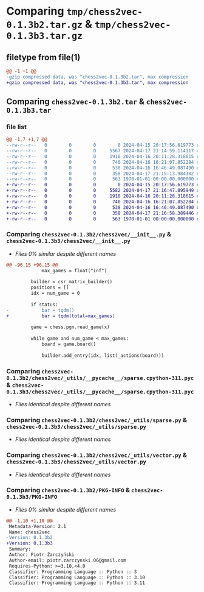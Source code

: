 # Comparing `tmp/chess2vec-0.1.3b2.tar.gz` & `tmp/chess2vec-0.1.3b3.tar.gz`

## filetype from file(1)

```diff
@@ -1 +1 @@
-gzip compressed data, was "chess2vec-0.1.3b2.tar", max compression
+gzip compressed data, was "chess2vec-0.1.3b3.tar", max compression
```

## Comparing `chess2vec-0.1.3b2.tar` & `chess2vec-0.1.3b3.tar`

### file list

```diff
@@ -1,7 +1,7 @@
--rw-r--r--   0        0        0        0 2024-04-15 20:17:56.619773 chess2vec-0.1.3b2/README.md
--rw-r--r--   0        0        0     5567 2024-04-17 21:14:59.114117 chess2vec-0.1.3b2/chess2vec/__init__.py
--rw-r--r--   0        0        0     1910 2024-04-16 20:11:28.318615 chess2vec-0.1.3b2/chess2vec/_utils/__pycache__/sparse.cpython-311.pyc
--rw-r--r--   0        0        0      740 2024-04-16 16:21:07.852284 chess2vec-0.1.3b2/chess2vec/_utils/sparse.py
--rw-r--r--   0        0        0      538 2024-04-16 16:46:49.087490 chess2vec-0.1.3b2/chess2vec/_utils/vector.py
--rw-r--r--   0        0        0      358 2024-04-17 21:15:13.984382 chess2vec-0.1.3b2/pyproject.toml
--rw-r--r--   0        0        0      563 1970-01-01 00:00:00.000000 chess2vec-0.1.3b2/PKG-INFO
+-rw-r--r--   0        0        0        0 2024-04-15 20:17:56.619773 chess2vec-0.1.3b3/README.md
+-rw-r--r--   0        0        0     5582 2024-04-17 21:16:47.895949 chess2vec-0.1.3b3/chess2vec/__init__.py
+-rw-r--r--   0        0        0     1910 2024-04-16 20:11:28.318615 chess2vec-0.1.3b3/chess2vec/_utils/__pycache__/sparse.cpython-311.pyc
+-rw-r--r--   0        0        0      740 2024-04-16 16:21:07.852284 chess2vec-0.1.3b3/chess2vec/_utils/sparse.py
+-rw-r--r--   0        0        0      538 2024-04-16 16:46:49.087490 chess2vec-0.1.3b3/chess2vec/_utils/vector.py
+-rw-r--r--   0        0        0      358 2024-04-17 21:16:58.389446 chess2vec-0.1.3b3/pyproject.toml
+-rw-r--r--   0        0        0      563 1970-01-01 00:00:00.000000 chess2vec-0.1.3b3/PKG-INFO
```

### Comparing `chess2vec-0.1.3b2/chess2vec/__init__.py` & `chess2vec-0.1.3b3/chess2vec/__init__.py`

 * *Files 0% similar despite different names*

```diff
@@ -96,15 +96,15 @@
             max_games = float("inf")
 
         builder = csr_matrix_builder()
         positions = []
         idx = num_game = 0
         
         if status:
-            bar = tqdm()
+            bar = tqdm(total=max_games)
 
         game = chess.pgn.read_game(x)
 
         while game and num_game < max_games:
             board = game.board()
 
             builder.add_entry(idx, list(_actions(board)))
```

### Comparing `chess2vec-0.1.3b2/chess2vec/_utils/__pycache__/sparse.cpython-311.pyc` & `chess2vec-0.1.3b3/chess2vec/_utils/__pycache__/sparse.cpython-311.pyc`

 * *Files identical despite different names*

### Comparing `chess2vec-0.1.3b2/chess2vec/_utils/sparse.py` & `chess2vec-0.1.3b3/chess2vec/_utils/sparse.py`

 * *Files identical despite different names*

### Comparing `chess2vec-0.1.3b2/chess2vec/_utils/vector.py` & `chess2vec-0.1.3b3/chess2vec/_utils/vector.py`

 * *Files identical despite different names*

### Comparing `chess2vec-0.1.3b2/PKG-INFO` & `chess2vec-0.1.3b3/PKG-INFO`

 * *Files 0% similar despite different names*

```diff
@@ -1,10 +1,10 @@
 Metadata-Version: 2.1
 Name: chess2vec
-Version: 0.1.3b2
+Version: 0.1.3b3
 Summary: 
 Author: Piotr Żarczyński
 Author-email: piotr.zarczynski.06@gmail.com
 Requires-Python: >=3.10,<4.0
 Classifier: Programming Language :: Python :: 3
 Classifier: Programming Language :: Python :: 3.10
 Classifier: Programming Language :: Python :: 3.11
```

